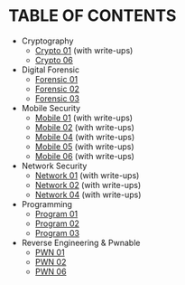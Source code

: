 # TABLE OF CONTENTS

- Cryptography
  - [Crypto 01](./Crypto/01/) (with write-ups)
  - [Crypto 06](./Crypto/06/)
- Digital Forensic
  - [Forensic 01](./Forensic/01/)
  - [Forensic 02](./Forensic/02/)
  - [Forensic 03](./Forensic/03/)
- Mobile Security
  - [Mobile 01](./Mobile/01/) (with write-ups)
  - [Mobile 02](./Mobile/02/) (with write-ups)
  - [Mobile 04](./Mobile/04/) (with write-ups)
  - [Mobile 05](./Mobile/05/) (with write-ups)
  - [Mobile 06](./Mobile/06/) (with write-ups)
- Network Security
  - [Network 01](./Network/01/) (with write-ups)
  - [Network 02](./Network/02/) (with write-ups)
  - [Network 04](./Network/04/) (with write-ups)
- Programming
  - [Program 01](./Programming/01/)
  - [Program 02](./Programming/02/)
  - [Program 03](./Programming/03/)
- Reverse Engineering & Pwnable
  - [PWN 01](./PWN/01/)
  - [PWN 02](./PWN/02/)
  - [PWN 06](./PWN/06/)
